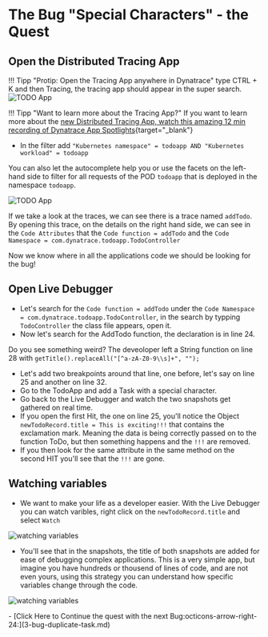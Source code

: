 
# The Bug "Special Characters" - the Quest

## Open the Distributed Tracing App
!!! Tipp "Protip: Open the Tracing App anywhere in Dynatrace"
    type CTRL + K and then Tracing, the tracing app should appear in the super search.
    ![TODO App](../img/open_tracing_app.png)

!!! Tipp "Want to learn more about the Tracing App?"
    If you want to learn more about the [new Distributed Tracing App, watch this amazing 12 min recording of Dynatrace App Spotlights](https://www.youtube.com/watch?v=O4zWlwJ4hsA){target="_blank"}


- In the filter add `"Kubernetes namespace" = todoapp AND "Kubernetes workload" = todoapp`

You can also let the autocomplete help you or use the facets on the left-hand side to filter for all requests of the POD `todoapp` that is deployed in the namespace `todoapp`.

![TODO App](../img/tracing_app_filter.png)

If we take a look at the traces, we can see there is a trace named `addTodo`. By opening this trace, on the details on the right hand side, we can see in the `Code Attributes` that the `Code function = addTodo` and the `Code Namespace = com.dynatrace.todoapp.TodoController`

Now we know where in all the applications code we should be looking for the bug!


## Open Live Debugger

- Let's search for the `Code function = addTodo` under the `Code Namespace = com.dynatrace.todoapp.TodoController`, in the search by typping `TodoController` the class file appears, open it.
- Now let's search for the AddTodo function, the declaration is in line 24.

Do you see something weird? The deveoloper left a String function on line 28 with `getTitle().replaceAll("[^a-zA-Z0-9\\s]+", "");`

- Let's add two breakpoints around that line, one before, let's say on line 25 and another on line 32.
- Go to the TodoApp and add a Task with a special character. 
- Go back to the Live Debugger and watch the two snapshots get gathered on real time.
- If you open the first Hit, the one on line 25, you'll notice the Object `newTodoRecord.title = This is exciting!!!` that contains the exclamation mark. Meaning the data is being correctly passed on to the function ToDo, but then something happens and the `!!!` are removed.
- If you then look for the same attribute in the same method on the second HIT you'll see that the `!!!` are gone.


## Watching variables
- We want to make your life as a developer easier. With the Live Debugger you can watch varibles, right click on the  `newTodoRecord.title` and select `Watch`

![watching variables](../img/ld_watch.png)

- You'll see that in the snapshots, the title of both snapshots are added for ease of debugging complex applications. This is a very simple app, but imagine you have hundreds or thousend of lines of code, and are not even yours, using this strategy you can understand how specific variables change through the code.

![watching variables](../img/ld_watch2.png)



<div class="grid cards" markdown>
- [Click Here to Continue the quest with the next Bug:octicons-arrow-right-24:](3-bug-duplicate-task.md)
</div>

